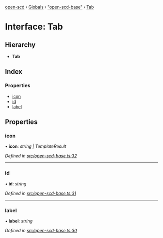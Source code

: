 [open-scd](../README.md) › [Globals](../globals.md) › ["open-scd-base"](../modules/_open_scd_base_.md) › [Tab](_open_scd_base_.tab.md)

# Interface: Tab

## Hierarchy

* **Tab**

## Index

### Properties

* [icon](_open_scd_base_.tab.md#icon)
* [id](_open_scd_base_.tab.md#id)
* [label](_open_scd_base_.tab.md#label)

## Properties

###  icon

• **icon**: *string | TemplateResult*

*Defined in [src/open-scd-base.ts:32](https://github.com/openscd/open-scd/blob/a40b461/src/open-scd-base.ts#L32)*

___

###  id

• **id**: *string*

*Defined in [src/open-scd-base.ts:31](https://github.com/openscd/open-scd/blob/a40b461/src/open-scd-base.ts#L31)*

___

###  label

• **label**: *string*

*Defined in [src/open-scd-base.ts:30](https://github.com/openscd/open-scd/blob/a40b461/src/open-scd-base.ts#L30)*
